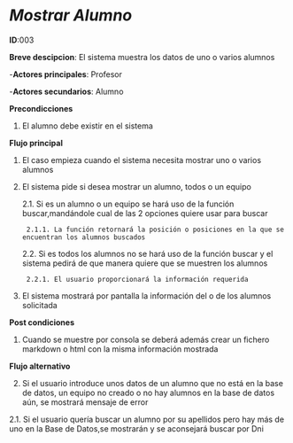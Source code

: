 # *Mostrar Alumno*

**ID**:003

**Breve descipcion**: El sistema muestra los datos de uno o varios alumnos

-**Actores principales**: Profesor

-**Actores secundarios**: Alumno

**Precondicciones**

1. El alumno debe existir en el sistema

**Flujo principal**

1. El caso empieza cuando el sistema necesita mostrar uno o varios alumnos

2. El sistema pide si desea mostrar un alumno, todos o un equipo

     2.1. Si es un alumno o un equipo se hará uso de la función buscar,mandándole cual de las 2 opciones quiere usar para buscar

        2.1.1. La función retornará la posición o posiciones en la que se encuentran los alumnos buscados

    2.2. Si es todos los alumnos no se hará uso de la función buscar y el sistema pedirá de que manera quiere que se muestren los alumnos

        2.2.1. El usuario proporcionará la información requerida

3. El sistema mostrará por pantalla la información del o de los alumnos solicitada

**Post condiciones**

1. Cuando se muestre por consola se deberá además crear un fichero markdown o html con la misma información mostrada

**Flujo alternativo**

2. Si el usuario introduce unos datos de un alumno que no está en la base de datos, un equipo no creado o no hay alumnos en la base de datos aún, se mostrará mensaje de error

2.1. Si el usuario quería buscar un alumno por su apellidos pero hay más de uno en la Base de Datos,se mostrarán y se aconsejará buscar por Dni
